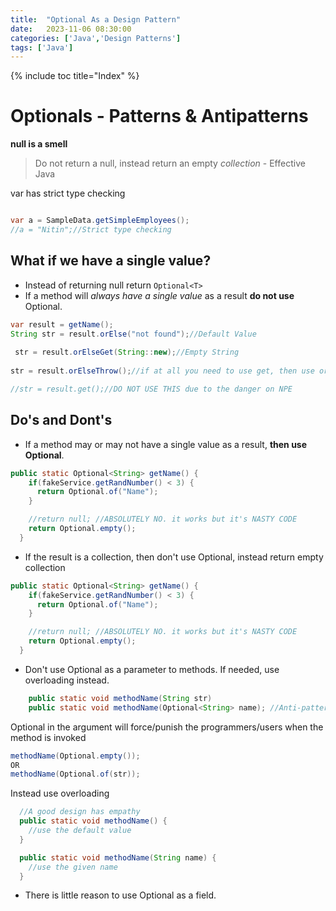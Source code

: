 ```yaml
---
title:  "Optional As a Design Pattern"
date:   2023-11-06 08:30:00
categories: ['Java','Design Patterns']
tags: ['Java']
---
```


{% include toc title="Index" %}

# Optionals - Patterns & Antipatterns

**null is a smell**

> Do not return a null, instead return an empty *collection* - Effective Java

var has strict type checking
```java

var a = SampleData.getSimpleEmployees();
//a = "Nitin";//Strict type checking
```


## What if we have a single value?

* Instead of returning null return `Optional<T>`
* If a method will *always have a single value* as a result **do not use** Optional.

```java
var result = getName();
String str = result.orElse("not found");//Default Value
        
 str = result.orElseGet(String::new);//Empty String
        
str = result.orElseThrow();//if at all you need to use get, then use orThrow instead

//str = result.get();//DO NOT USE THIS due to the danger on NPE
```


## Do's and Dont's

* If a method may or may not have a single value as a result, **then use Optional**.
```java
public static Optional<String> getName() {
    if(fakeService.getRandNumber() < 3) {
      return Optional.of("Name");
    }

    //return null; //ABSOLUTELY NO. it works but it's NASTY CODE
    return Optional.empty();
  }
```
* If the result is a collection, then don't use Optional, instead return empty collection
```java
public static Optional<String> getName() {
    if(fakeService.getRandNumber() < 3) {
      return Optional.of("Name");
    }

    //return null; //ABSOLUTELY NO. it works but it's NASTY CODE
    return Optional.empty();
  }

```

* Don't use Optional<T> as a parameter to methods. If needed, use overloading instead.
```java
    public static void methodName(String str)
    public static void methodName(Optional<String> name); //Anti-pattern - DO NOT DO THIS
```
Optional in the argument will force/punish the programmers/users when the method is invoked

```java
methodName(Optional.empty());
OR
methodName(Optional.of(str));
```

Instead use overloading
```java
  //A good design has empathy
  public static void methodName() {
    //use the default value
  }

  public static void methodName(String name) {
    //use the given name
  }
```

* There is little reason to use Optional as a field.

